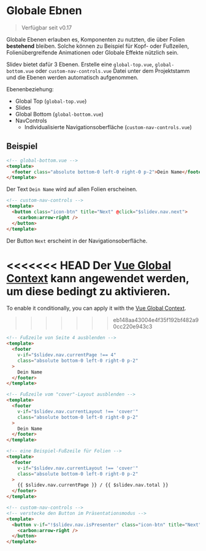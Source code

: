 # Globale Ebnen

> Verfügbar seit v0.17

Globale Ebenen erlauben es, Komponenten zu nutzten, die über Folien **bestehend** bleiben. Solche können zu Beispiel für Kopf- oder Fußzeilen, Folienübergreifende Animationen oder Globale Effekte nützlich sein. 


Slidev bietet dafür 3 Ebenen. Erstelle eine `global-top.vue`, `global-bottom.vue` oder `custom-nav-controls.vue` Datei unter dem Projektstamm und die Ebenen werden automatisch aufgenommen.


Ebenenbeziehung:

- Global Top (`global-top.vue`)
- Slides
- Global Bottom (`global-bottom.vue`)
- NavControls
  - Individualisierte Navigationsoberfläche (`custom-nav-controls.vue`)

## Beispiel

```html
<!-- global-bottom.vue -->
<template>
  <footer class="absolute bottom-0 left-0 right-0 p-2">Dein Name</footer>
</template>
```

Der Text `Dein Name` wird auf allen Folien erscheinen.

```html
<!-- custom-nav-controls -->
<template>
  <button class="icon-btn" title="Next" @click="$slidev.nav.next">
    <carbon:arrow-right />
  </button>
</template>
```

Der Button `Next` erscheint in der Navigationsoberfläche.

<<<<<<< HEAD
Der [Vue Global Context](/custom/vue-context) kann angewendet werden, um diese bedingt zu aktivieren.
=======
To enable it conditionally, you can apply it with the [Vue Global Context](/custom/vue-context).
>>>>>>> eb148aa43004e4f35f192bf482a90cc220e943c3

```html
<!-- Fußzeile von Seite 4 ausblenden -->
<template>
  <footer
    v-if="$slidev.nav.currentPage !== 4"
    class="absolute bottom-0 left-0 right-0 p-2"
  >
    Dein Name
  </footer>
</template>
```

```html
<!-- Fußzeile vom "cover"-Layout ausblenden -->
<template>
  <footer
    v-if="$slidev.nav.currentLayout !== 'cover'"
    class="absolute bottom-0 left-0 right-0 p-2"
  >
    Dein Name
  </footer>
</template>
```

```html
<!-- eine Beispiel-Fußzeile für Folien -->
<template>
  <footer
    v-if="$slidev.nav.currentLayout !== 'cover'"
    class="absolute bottom-0 left-0 right-0 p-2"
  >
    {{ $slidev.nav.currentPage }} / {{ $slidev.nav.total }}
  </footer>
</template>
```

```html
<!-- custom-nav-controls -->
<!-- verstecke den Button im Präsentationsmodus -->
<template>
  <button v-if="!$slidev.nav.isPresenter" class="icon-btn" title="Next" @click="$slidev.nav.next">
    <carbon:arrow-right />
  </button>
</template>
```
